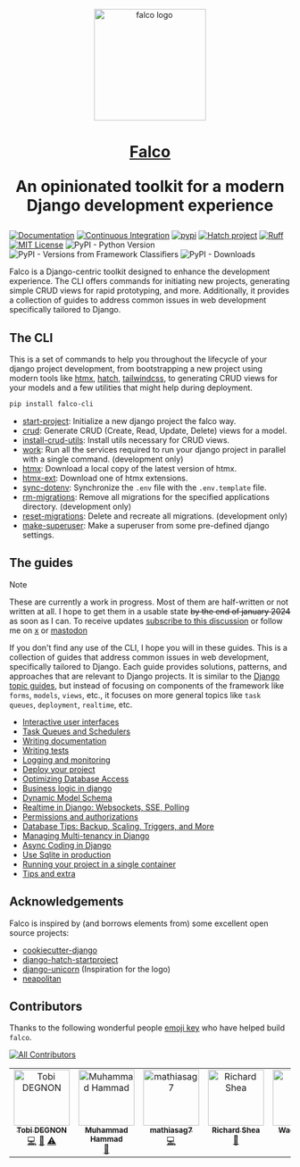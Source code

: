 <p align="center">
  <a href="https://falco.oluwatobi.dev/"><img src="https://raw.githubusercontent.com/Tobi-De/falco/main/assets/falco-logo.svg" alt="falco logo" height="200"/></a>
</p>

<h1 align="center">
  <a href="https://falco.oluwatobi.dev">Falco</a>
  <p>An opinionated toolkit for a modern Django development experience</p>
</h1>

[![Documentation](https://github.com/Tobi-De/falco/actions/workflows/documentation.yml/badge.svg)](https://github.com/Tobi-De/falco/actions/workflows/documentation.yml)
[![Continuous Integration](https://github.com/Tobi-De/falco/actions/workflows/ci.yml/badge.svg)](https://github.com/Tobi-De/falco/actions/workflows/ci.yml)
[![pypi](https://badge.fury.io/py/falco-cli.svg)](https://pypi.org/project/falco-cli/)
[![Hatch project](https://img.shields.io/badge/%F0%9F%A5%9A-Hatch-4051b5.svg)](https://github.com/pypa/hatch)
[![Ruff](https://img.shields.io/endpoint?url=https://raw.githubusercontent.com/astral-sh/ruff/main/assets/badge/v2.json)](https://github.com/astral-sh/ruff)
[![MIT License](https://img.shields.io/badge/license-MIT-blue.svg)](https://github.com/Tobi-De/falco/blob/main/LICENSE)
![PyPI - Python Version](https://img.shields.io/pypi/pyversions/falco-cli)
![PyPI - Versions from Framework Classifiers](https://img.shields.io/pypi/frameworkversions/django/falco-cli)
![PyPI - Downloads](https://img.shields.io/pypi/dm/falco-cli)


Falco is a Django-centric toolkit designed to enhance the development experience. The CLI offers commands for initiating new projects, generating simple CRUD views for rapid prototyping, and more. Additionally, it provides a collection of guides to address common issues in web development specifically tailored to Django.

<!-- [![Read the full documentation](https://img.shields.io/badge/Read%20The%20full%20Documentation-blue?style=for-the-badge&logo=ReadTheDocs)](https://falco.oluwatobi.dev) -->


## The CLI

This is a set of commands to help you throughout the lifecycle of your django project development, from bootstrapping a new project using modern tools like [htmx](https://htmx.org), [hatch](https://github.com/pypa/hatch), [tailwindcss](https://tailwindcss.com/), to generating CRUD views for your models and a few utilities that might help during deployment.

<!-- [![The CLI full documentation](https://img.shields.io/badge/Read%20The%20CLI%20Documentation-blue?style=for-the-badge&logo=ReadTheDocs)](https://falco.oluwatobi.dev/the_cli/) -->


```sh
pip install falco-cli
```

- [start-project](https://falco.oluwatobi.dev/the_cli/start_project.html): Initialize a new django project the falco way.
- [crud](https://falco.oluwatobi.dev/the_cli/crud.html): Generate CRUD (Create, Read, Update, Delete) views for a model.
- [install-crud-utils](https://falco.oluwatobi.dev/the_cli/crud.html#install-crud-utils): Install utils necessary for CRUD views.
- [work](https://falco.oluwatobi.dev/the_cli/work.html): Run all the services required to run your django project in parallel with a single command. (development only)
- [htmx](https://falco.oluwatobi.dev/the_cli/htmx.html): Download a local copy of the latest version of htmx.
- [htmx-ext](https://falco.oluwatobi.dev/the_cli/htmx.html#falco-htmx-ext): Download one of htmx extensions.
- [sync-dotenv](https://falco.oluwatobi.dev/the_cli/sync_dotenv.html): Synchronize the `.env` file with the `.env.template` file.
- [rm-migrations](https://falco.oluwatobi.dev/the_cli/migrations.html): Remove all migrations for the specified applications directory. (development only)
- [reset-migrations](https://falco.oluwatobi.dev/the_cli/migrations.html#reset-migrations): Delete and recreate all migrations. (development only)
- [make-superuser](https://falco.oluwatobi.dev/the_cli/make_superuser.html): Make a superuser from some pre-defined django settings.


## The guides

> [!NOTE]
> These are currently a work in progress. Most of them are half-written or not written at all. I hope
> to get them in a usable state ~~by the end of january 2024~~ as soon as I can. To receive updates [subscribe to this discussion](https://github.com/Tobi-De/falco/discussions/39) or
> follow me on [x](https://twitter.com/tobidegnon) or [mastodon](https://fosstodon.org/@tobide)

If you don't find any use of the CLI, I hope you will in these guides. This is a collection of guides that address common issues in web development, specifically tailored to Django. Each guide provides solutions, patterns, and approaches that are relevant to Django projects. It is similar to the [Django topic guides](https://docs.djangoproject.com/en/5.0/topics/), but instead of focusing on components of the framework like `forms`, `models`, `views`, etc., it focuses on more general topics like `task queues`, `deployment`, `realtime`, etc.

<!--
[![The full Guides](https://img.shields.io/badge/Read%20The%20Full%20Guides-blue?style=for-the-badge&logo=ReadTheDocs)](https://falco.oluwatobi.dev/guides/) -->


<!-- GUIDES-LIST:START -->
- [Interactive user interfaces](https://falco.oluwatobi.dev/guides/interactive_user_interfaces.html)
- [Task Queues and Schedulers](https://falco.oluwatobi.dev/guides/task_queues_and_schedulers.html)
- [Writing documentation](https://falco.oluwatobi.dev/guides/writing_documentation.html)
- [Writing tests](https://falco.oluwatobi.dev/guides/writing_tests.html)
- [Logging and monitoring](https://falco.oluwatobi.dev/guides/logging_and_monitoring.html)
- [Deploy your project](https://falco.oluwatobi.dev/guides/deployment.html)
- [Optimizing Database Access](https://falco.oluwatobi.dev/guides/optimizing_database_access.html)
- [Business logic in django](https://falco.oluwatobi.dev/guides/avoiding_god_models.html)
- [Dynamic Model Schema](https://falco.oluwatobi.dev/guides/dynamic_model_schema.html)
- [Realtime in Django: Websockets, SSE, Polling](https://falco.oluwatobi.dev/guides/realtime.html)
- [Permissions and authorizations](https://falco.oluwatobi.dev/guides/permissions_and_authorization.html)
- [Database Tips: Backup, Scaling, Triggers, and More](https://falco.oluwatobi.dev/guides/database_tips.html)
- [Managing Multi-tenancy in Django](https://falco.oluwatobi.dev/guides/multitenancy.html)
- [Async Coding in Django](https://falco.oluwatobi.dev/guides/writing_async_code.html)
- [Use Sqlite in production](https://falco.oluwatobi.dev/guides/use_sqlite_in_production.html)
- [Running your project in a single container](https://falco.oluwatobi.dev/guides/running_project_in_a_container.html)
- [Tips and extra](https://falco.oluwatobi.dev/guides/tips_and_extra.html)
<!-- GUIDES-LIST:END -->

## Acknowledgements

Falco is inspired by (and borrows elements from) some excellent open source projects:

- [cookiecutter-django](https://github.com/cookiecutter/cookiecutter-django)
- [django-hatch-startproject](https://github.com/oliverandrich/django-hatch-startproject)
- [django-unicorn](https://github.com/adamghill/django-unicorn) (Inspiration for the logo)
- [neapolitan](https://github.com/carltongibson/neapolitan)

## Contributors
<!-- contributors:start -->
Thanks to the following wonderful people [emoji key](https://allcontributors.org/docs/en/emoji-key) who have helped build `falco`.

<!-- ALL-CONTRIBUTORS-BADGE:START - Do not remove or modify this section -->
[![All Contributors](https://img.shields.io/badge/all_contributors-5-orange.svg?style=flat-square)](#contributors-)
<!-- ALL-CONTRIBUTORS-BADGE:END -->

<!-- ALL-CONTRIBUTORS-LIST:START - Do not remove or modify this section -->
<!-- prettier-ignore-start -->
<!-- markdownlint-disable -->
<table>
  <tbody>
    <tr>
      <td align="center" valign="top" width="14.28%"><a href="http://oluwatobi.dev"><img src="https://avatars.githubusercontent.com/u/40334729?v=4?s=100" width="100px;" alt="Tobi DEGNON"/><br /><sub><b>Tobi DEGNON</b></sub></a><br /><a href="https://github.com/Tobi-De/falco/commits?author=Tobi-De" title="Code">💻</a> <a href="https://github.com/Tobi-De/falco/commits?author=Tobi-De" title="Documentation">📖</a> <a href="https://github.com/Tobi-De/falco/commits?author=Tobi-De" title="Tests">⚠️</a></td>
      <td align="center" valign="top" width="14.28%"><a href="https://github.com/hammadarshad1"><img src="https://avatars.githubusercontent.com/u/45298916?v=4?s=100" width="100px;" alt="Muhammad Hammad"/><br /><sub><b>Muhammad Hammad</b></sub></a><br /><a href="#ideas-hammadarshad1" title="Ideas, Planning, & Feedback">🤔</a></td>
      <td align="center" valign="top" width="14.28%"><a href="https://github.com/mathiasag7"><img src="https://avatars.githubusercontent.com/u/50689712?v=4?s=100" width="100px;" alt="mathiasag7"/><br /><sub><b>mathiasag7</b></sub></a><br /><a href="https://github.com/Tobi-De/falco/commits?author=mathiasag7" title="Code">💻</a></td>
      <td align="center" valign="top" width="14.28%"><a href="http://mainlydata.kubadev.com"><img src="https://avatars.githubusercontent.com/u/403435?v=4?s=100" width="100px;" alt="Richard Shea"/><br /><sub><b>Richard Shea</b></sub></a><br /><a href="https://github.com/Tobi-De/falco/commits?author=shearichard" title="Documentation">📖</a></td>
      <td align="center" valign="top" width="14.28%"><a href="https://lexumsoft.com/"><img src="https://avatars.githubusercontent.com/u/96701299?v=4?s=100" width="100px;" alt="Waqar Khan"/><br /><sub><b>Waqar Khan</b></sub></a><br /><a href="https://github.com/Tobi-De/falco/commits?author=786raees" title="Code">💻</a></td>
    </tr>
  </tbody>
</table>

<!-- markdownlint-restore -->
<!-- prettier-ignore-end -->

<!-- ALL-CONTRIBUTORS-LIST:END -->
<!-- prettier-ignore-start -->
<!-- markdownlint-disable -->

<!-- markdownlint-restore -->
<!-- prettier-ignore-end -->

<!-- ALL-CONTRIBUTORS-LIST:END -->
<!-- contributors:end -->